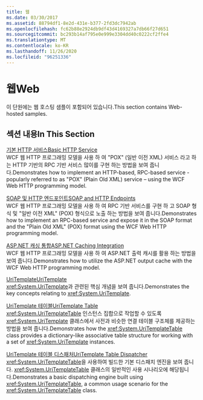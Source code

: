 ```yaml
---
title: 웹
ms.date: 03/30/2017
ms.assetid: 88794df1-8e2d-431e-b377-2fd3dc7942ab
ms.openlocfilehash: fc62b88e2924db9df43d4169327a7db66f27d651
ms.sourcegitcommit: bc293b14af795e0e999e3304dd40c0222cf2ffe4
ms.translationtype: MT
ms.contentlocale: ko-KR
ms.lasthandoff: 11/26/2020
ms.locfileid: "96251336"
---
```

# <a name="web"></a><span data-ttu-id="ff307-102">웹</span><span class="sxs-lookup"><span data-stu-id="ff307-102">Web</span></span>

<span data-ttu-id="ff307-103">이 단원에는 웹 호스팅 샘플이 포함되어 있습니다.</span><span class="sxs-lookup"><span data-stu-id="ff307-103">This section contains Web-hosted samples.</span></span>  
  
## <a name="in-this-section"></a><span data-ttu-id="ff307-104">섹션 내용</span><span class="sxs-lookup"><span data-stu-id="ff307-104">In This Section</span></span>
  
 [<span data-ttu-id="ff307-105">기본 HTTP 서비스</span><span class="sxs-lookup"><span data-stu-id="ff307-105">Basic HTTP Service</span></span>](basic-http-service.md)  
 <span data-ttu-id="ff307-106">WCF 웹 HTTP 프로그래밍 모델을 사용 하 여 "POX" (일반 이전 XML) 서비스 라고 하는 HTTP 기반의 RPC 기반 서비스 많이를 구현 하는 방법을 보여 줍니다.</span><span class="sxs-lookup"><span data-stu-id="ff307-106">Demonstrates how to implement an HTTP-based, RPC-based service - popularly referred to as "POX" (Plain Old XML) service – using the WCF Web HTTP programming model.</span></span>
  
 [<span data-ttu-id="ff307-107">SOAP 및 HTTP 엔드포인트</span><span class="sxs-lookup"><span data-stu-id="ff307-107">SOAP and HTTP Endpoints</span></span>](soap-and-http-endpoints.md)  
 <span data-ttu-id="ff307-108">WCF 웹 HTTP 프로그래밍 모델을 사용 하 여 RPC 기반 서비스를 구현 하 고 SOAP 형식 및 "일반 이전 XML" (POX) 형식으로 노출 하는 방법을 보여 줍니다.</span><span class="sxs-lookup"><span data-stu-id="ff307-108">Demonstrates how to implement an RPC-based service and expose it in the SOAP format and the "Plain Old XML" (POX) format using the WCF Web HTTP programming model.</span></span>  
  
 [<span data-ttu-id="ff307-109">ASP.NET 캐싱 통합</span><span class="sxs-lookup"><span data-stu-id="ff307-109">ASP.NET Caching Integration</span></span>](aspnet-caching-integration.md)  
 <span data-ttu-id="ff307-110">WCF 웹 HTTP 프로그래밍 모델을 사용 하 여 ASP.NET 출력 캐시를 활용 하는 방법을 보여 줍니다.</span><span class="sxs-lookup"><span data-stu-id="ff307-110">Demonstrates how to utilize the ASP.NET output cache with the WCF Web HTTP programming model.</span></span>  
  
 [<span data-ttu-id="ff307-111">UriTemplate</span><span class="sxs-lookup"><span data-stu-id="ff307-111">UriTemplate</span></span>](uritemplate-sample.md)  
 <span data-ttu-id="ff307-112"><xref:System.UriTemplate>과 관련된 핵심 개념을 보여 줍니다.</span><span class="sxs-lookup"><span data-stu-id="ff307-112">Demonstrates the key concepts relating to <xref:System.UriTemplate>.</span></span>  
  
 [<span data-ttu-id="ff307-113">UriTemplate 테이블</span><span class="sxs-lookup"><span data-stu-id="ff307-113">UriTemplate Table</span></span>](uritemplate-table-sample.md)  
 <span data-ttu-id="ff307-114"><xref:System.UriTemplateTable> 인스턴스 집합으로 작업할 수 있도록 <xref:System.UriTemplate> 클래스에서 사전과 비슷한 연결 테이블 구조체를 제공하는 방법을 보여 줍니다.</span><span class="sxs-lookup"><span data-stu-id="ff307-114">Demonstrates how the <xref:System.UriTemplateTable> class provides a dictionary-like associative table structure for working with a set of <xref:System.UriTemplate> instances.</span></span>  
  
 [<span data-ttu-id="ff307-115">UriTemplate 테이블 디스패처</span><span class="sxs-lookup"><span data-stu-id="ff307-115">UriTemplate Table Dispatcher</span></span>](uritemplate-table-dispatcher-sample.md)  
 <span data-ttu-id="ff307-116"><xref:System.UriTemplateTable>을 사용하여 빌드한 기본 디스패치 엔진을 보여 줍니다. <xref:System.UriTemplateTable> 클래스의 일반적인 사용 시나리오에 해당됩니다.</span><span class="sxs-lookup"><span data-stu-id="ff307-116">Demonstrates a basic dispatching engine built using <xref:System.UriTemplateTable>, a common usage scenario for the <xref:System.UriTemplateTable> class.</span></span>
